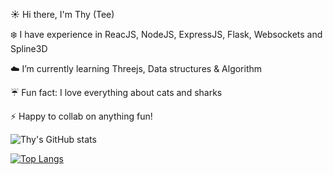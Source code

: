 :sunny: Hi there, I'm Thy (Tee)

:snowflake: I have experience in ReacJS, NodeJS, ExpressJS, Flask, Websockets and Spline3D

:cloud: I’m currently learning Threejs, Data structures & Algorithm

:umbrella: Fun fact: I love everything about cats and sharks

:zap: Happy to collab on anything fun!


![Thy's GitHub stats](https://github-readme-stats.vercel.app/api?username=teedrm&theme=graywhite&show_icons=true)

[![Top Langs](https://github-readme-stats.vercel.app/api/top-langs/?username=teedrm&layout=compact)](https://github.com/teedrm/github-readme-stats)
